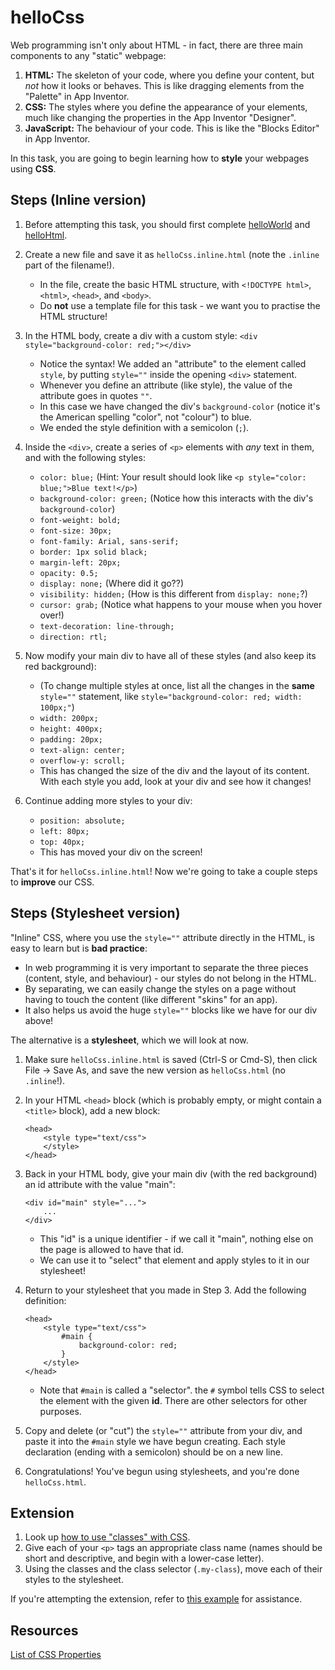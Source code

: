 # helloCss

Web programming isn't only about HTML - in fact, there are three main components to any "static" webpage:

1. **HTML:** The skeleton of your code, where you define your content, but *not* how it looks or behaves. This is like dragging elements from the "Palette" in App Inventor.
2. **CSS:** The styles where you define the appearance of your elements, much like changing the properties in the App Inventor "Designer".
3. **JavaScript:** The behaviour of your code. This is like the "Blocks Editor" in App Inventor.

In this task, you are going to begin learning how to **style** your webpages using **CSS**.

## Steps (Inline version)

1. Before attempting this task, you should first complete [helloWorld](../1_helloWorld/) and [helloHtml](../2_helloHtml/).

2. Create a new file and save it as `helloCss.inline.html` (note the `.inline` part of the filename!).

    - In the file, create the basic HTML structure, with `<!DOCTYPE html>`, `<html>`, `<head>`, and `<body>`.
    - Do **not** use a template file for this task - we want you to practise the HTML structure!

3. In the HTML body, create a div with a custom style: `<div style="background-color: red;"></div>`

    - Notice the syntax! We added an "attribute" to the element called `style`, by putting `style=""` inside the opening `<div>` statement.
    - Whenever you define an attribute (like style), the value of the attribute goes in quotes `""`.
    - In this case we have changed the div's `background-color` (notice it's the American spelling "color", not "colour") to blue.
    - We ended the style definition with a semicolon (`;`).

4. Inside the `<div>`, create a series of `<p>` elements with *any* text in them, and with the following styles:

    - `color: blue;` (Hint: Your result should look like `<p style="color: blue;">Blue text!</p>`)
    - `background-color: green;` (Notice how this interacts with the div's `background-color`)
    - `font-weight: bold;`
    - `font-size: 30px;`
    - `font-family: Arial, sans-serif;`
    - `border: 1px solid black;`
    - `margin-left: 20px;`
    - `opacity: 0.5;`
    - `display: none;` (Where did it go??)
    - `visibility: hidden;` (How is this different from `display: none;`?)
    - `cursor: grab;` (Notice what happens to your mouse when you hover over!)
    - `text-decoration: line-through;`
    - `direction: rtl;`

5. Now modify your main div to have all of these styles (and also keep its red background):

    - (To change multiple styles at once, list all the changes in the **same** `style=""` statement, like `style="background-color: red; width: 100px;"`)
    - `width: 200px;`
    - `height: 400px;`
    - `padding: 20px;`
    - `text-align: center;`
    - `overflow-y: scroll;`
    - This has changed the size of the div and the layout of its content. With each style you add, look at your div and see how it changes!

6. Continue adding more styles to your div:

    - `position: absolute;`
    - `left: 80px;`
    - `top: 40px;`
    - This has moved your div on the screen!

That's it for `helloCss.inline.html`! Now we're going to take a couple steps to **improve** our CSS.

## Steps (Stylesheet version)

"Inline" CSS, where you use the `style=""` attribute directly in the HTML, is easy to learn but is **bad practice**:

- In web programming it is very important to separate the three pieces (content, style, and behaviour) - our styles do not belong in the HTML.
- By separating, we can easily change the styles on a page without having to touch the content (like different "skins" for an app).
- It also helps us avoid the huge `style=""` blocks like we have for our div above!

The alternative is a **stylesheet**, which we will look at now.

1. Make sure `helloCss.inline.html` is saved (Ctrl-S or Cmd-S), then click File -> Save As, and save the new version as `helloCss.html` (no `.inline`!).

2. In your HTML `<head>` block (which is probably empty, or might contain a `<title>` block), add a new block:

    ```
    <head>
        <style type="text/css">
        </style>
    </head>
    ```

3. Back in your HTML body, give your main div (with the red background) an id attribute with the value "main":

    ```
    <div id="main" style="...">
        ...
    </div>
    ```
    - This "id" is a unique identifier - if we call it "main", nothing else on the page is allowed to have that id.
    - We can use it to "select" that element and apply styles to it in our stylesheet!

4. Return to your stylesheet that you made in Step 3. Add the following definition:

    ```
    <head>
        <style type="text/css">
            #main {
                background-color: red;
            }
        </style>
    </head>
    ```
    - Note that `#main` is called a "selector". the `#` symbol tells CSS to select the element with the given **id**. There are other selectors for other purposes.

5. Copy and delete (or "cut") the `style=""` attribute from your div, and paste it into the `#main` style we have begun creating. Each style declaration (ending with a semicolon) should be on a new line.

6. Congratulations! You've begun using stylesheets, and you're done `helloCss.html`.

## Extension

1. Look up [how to use "classes" with CSS](https://www.w3schools.com/cssref/sel_class.asp).
2. Give each of your `<p>` tags an appropriate class name (names should be short and descriptive, and begin with a lower-case letter).
3. Using the classes and the class selector (`.my-class`), move each of their styles to the stylesheet.

If you're attempting the extension, refer to [this example](https://www.w3schools.com/cssref/tryit.asp?filename=trycss_cursor) for assistance.

## Resources

[List of CSS Properties](https://www.w3schools.com/cssref/)

